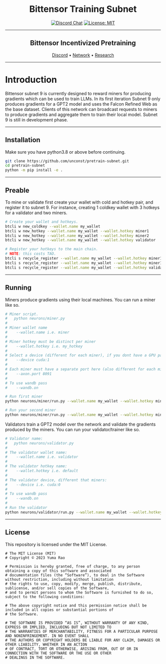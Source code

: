 <div align="center">

# **Bittensor Training Subnet** <!-- omit in toc -->
[![Discord Chat](https://img.shields.io/discord/308323056592486420.svg)](https://discord.gg/bittensor)
[![License: MIT](https://img.shields.io/badge/License-MIT-yellow.svg)](https://opensource.org/licenses/MIT) 

---

## Bittensor Incentivized Pretraining<!-- omit in toc -->

[Discord](https://discord.gg/bittensor) • [Network](https://taostats.io/) • [Research](https://bittensor.com/whitepaper)
</div>

---

# Introduction

Bittensor subnet 9 is currently designed to reward miners for producing gradients which can be used to train LLMs. In its first iteration Subnet 9 only produces gradients for a GPT2 model and uses the Falcon Refined Web as the base dataset. Clients of this network can broadcast requests to miners to produce gradients and aggregate them to train their local model. Subnet 9 is still in development phase. 

---

## Installation

Make sure you have python3.8 or above before continuing.
```bash
git clone https://github.com/unconst/pretrain-subnet.git
cd pretrain-subnet
python -m pip install -e . 
```

---

## Preable

To mine or validate first create your wallet with cold and hotkey pair, and register it to subnet 9.
For instance, creating 1 coldkey wallet with 3 hotkeys for a validator and two miners.

```bash
# Create your wallet and hotkeys.
btcli w new_coldkey --wallet.name my_wallet
btcli w new_hotkey --wallet.name my_wallet --wallet.hotkey miner1
btcli w new_hotkey --wallet.name my_wallet --wallet.hotkey miner2
btcli w new_hotkey --wallet.name my_wallet --wallet.hotkey validator

# Register your hotkeys to the main chain.
# NOTE: this costs TAO.
btcli s recycle_register --wallet.name my_wallet --wallet.hotkey miner1
btcli s recycle_register --wallet.name my_wallet --wallet.hotkey miner1
btcli s recycle_register --wallet.name my_wallet --wallet.hotkey validator
```
---

## Running

Miners produce gradients using their local machines. You can run a miner like so.
```bash
# Miner script.
#   python neurons/miner.py
#
# Miner wallet name
#    --wallet.name i.e. miner
#
# Miner hotkey must be distinct per miner
#    --wallet.hotkey i.e. my_hotkey
#
# Select a device (different for each miner), if you dont have a GPU pass 'cpu'  
#    --device cuda:1  
#
# Each miner must have a separate port here (also different for each miner)
#    --axon.port 8091 
#
# To use wandb pass 
#    --wandb.on

# Run first miner
python neurons/miner/run.py --wallet.name my_wallet --wallet.hotkey miner1 --device cuda:1 --logging.debug --axon.port 9091 --wandb.on

# Run your second miner
python neurons/miner/run.py --wallet.name my_wallet --wallet.hotkey miner2 --device cuda:2 --logging.debug --axon.port 9092 --wandb.on
```

Validators train a GPT2 model over the network and validate the gradients produced by the miners.
You can run your validator/trainer like so.
```bash
# Validator name:
#   python neurons/validator.py
#
# The validator wallet name:
#    --wallet.name i.e. validator 
#
# The validator hotkey name:
#    --wallet.hotkey i.e. default 
#
# The validator device, different that miners:
#    --device i.e. cuda:0
# 
# To use wandb pass 
#    --wandb.on
#
# Run the validator
python neurons/validator/run.py --wallet.name my_wallet --wallet.hotkey validator --logging.debug --device cuda:3 --wandb.on
```

---

## License
This repository is licensed under the MIT License.
```text
# The MIT License (MIT)
# Copyright © 2023 Yuma Rao

# Permission is hereby granted, free of charge, to any person obtaining a copy of this software and associated
# documentation files (the “Software”), to deal in the Software without restriction, including without limitation
# the rights to use, copy, modify, merge, publish, distribute, sublicense, and/or sell copies of the Software,
# and to permit persons to whom the Software is furnished to do so, subject to the following conditions:

# The above copyright notice and this permission notice shall be included in all copies or substantial portions of
# the Software.

# THE SOFTWARE IS PROVIDED “AS IS”, WITHOUT WARRANTY OF ANY KIND, EXPRESS OR IMPLIED, INCLUDING BUT NOT LIMITED TO
# THE WARRANTIES OF MERCHANTABILITY, FITNESS FOR A PARTICULAR PURPOSE AND NONINFRINGEMENT. IN NO EVENT SHALL
# THE AUTHORS OR COPYRIGHT HOLDERS BE LIABLE FOR ANY CLAIM, DAMAGES OR OTHER LIABILITY, WHETHER IN AN ACTION
# OF CONTRACT, TORT OR OTHERWISE, ARISING FROM, OUT OF OR IN CONNECTION WITH THE SOFTWARE OR THE USE OR OTHER
# DEALINGS IN THE SOFTWARE.
```
